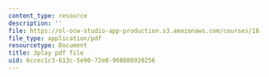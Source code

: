 ```yaml
---
content_type: resource
description: ''
file: https://ol-ocw-studio-app-production.s3.amazonaws.com/courses/18-s096-topics-in-mathematics-with-applications-in-finance-fall-2013/6ccec1c3613c5e9072e0908088920256_f9XFM8YLccg.pdf
file_type: application/pdf
resourcetype: Document
title: 3play pdf file
uid: 6ccec1c3-613c-5e90-72e0-908088920256
---
```

